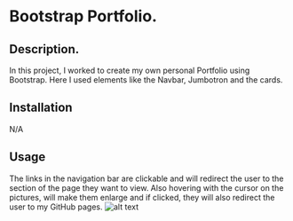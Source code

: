 # Bootstrap Portfolio.

## Description.
In this project, I worked to create my own personal Portfolio using Bootstrap. Here I used elements like the Navbar, Jumbotron and the cards.

## Installation
N/A

## Usage
The links in the navigation bar are clickable and will redirect the user to the section of the page they want to view.
Also hovering with the cursor on the pictures, will make them enlarge and if clicked, they will also redirect the user to my GitHub pages.
![alt text](assets/images/portfolio.png)
